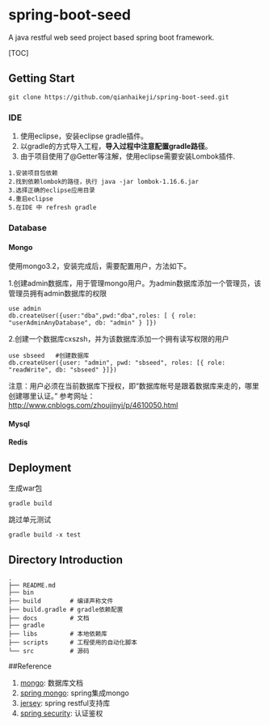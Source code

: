 # spring-boot-seed

A java restful web seed project based spring boot framework.

[TOC]

## Getting Start

```
git clone https://github.com/qianhaikeji/spring-boot-seed.git
```

### IDE

1. 使用eclipse，安装eclipse gradle插件。
2. 以gradle的方式导入工程，**导入过程中注意配置gradle路径**。
3. 由于项目使用了@Getter等注解，使用eclipse需要安装Lombok插件.

```
1.安装项目包依赖
2.找到依赖lombok的路径，执行 java -jar lombok-1.16.6.jar
3.选择正确的eclipse应用目录
4.重启eclipse
5.在IDE 中 refresh gradle
```

### Database

#### Mongo

使用mongo3.2，安装完成后，需要配置用户，方法如下。

1.创建admin数据库，用于管理mongo用户。为admin数据库添加一个管理员，该管理员拥有admin数据库的权限

```
use admin
db.createUser({user:"dba",pwd:"dba",roles: [ { role: "userAdminAnyDatabase", db: "admin" } ]})
```

2.创建一个数据库cxszsh，并为该数据库添加一个拥有读写权限的用户

```
use sbseed   #创建数据库
db.createUser({user: "admin", pwd: "sbseed", roles: [{ role: "readWrite", db: "sbseed" }]})
```

注意：用户必须在当前数据库下授权，即“数据库帐号是跟着数据库来走的，哪里创建哪里认证。”
参考网址：http://www.cnblogs.com/zhoujinyi/p/4610050.html

#### Mysql



#### Redis



## Deployment

生成war包

```
gradle build
```
跳过单元测试
```
gradle build -x test
```
## Directory Introduction

```
.
├── README.md
├── bin
├── build        # 编译声称文件
├── build.gradle # gradle依赖配置
├── docs         # 文档
├── gradle
├── libs         # 本地依赖库
├── scripts      # 工程使用的自动化脚本
└── src          # 源码
```

##Reference
1. [mongo](https://docs.mongodb.com/v3.0): 数据库文档
2. [spring mongo](http://docs.spring.io/spring-data/data-mongo/docs/1.8.4.RELEASE/reference/html/): spring集成mongo
3. [jersey](https://waylau.gitbooks.io/jersey-2-user-guide/content/): spring restful支持库
4. [spring security](https://vincentmi.gitbooks.io/spring-security-reference-zh/content/): 认证鉴权